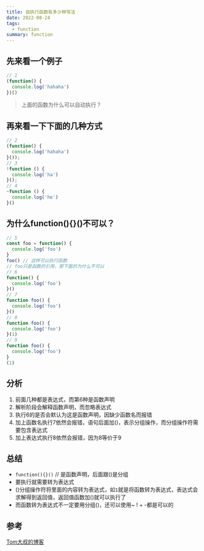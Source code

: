 ```yaml
---
title: 自执行函数有多少种写法
date: 2022-08-24
tags:
  - function
summary: function
---
```

## 先来看一个例子
```javascript
// 1
(function() {
  console.log('hahaha')
})()
```
> 上面的函数为什么可以自动执行？
## 再来看一下下面的几种方式
```javascript
// 2
(function() {
  console.log('hahaha')
}());
// 3
!function () {
  console.log('ha')
}();
// 4
~function () {
  console.log('he')
}()
```
## 为什么function(){}()不可以？
```javascript
// 5
const foo = function() {
  console.log('foo')
}
foo() // 这样可以执行函数
// foo只是函数的引用，那下面的为什么不可以
// 6
function() {
  console.log('foo')
}()
// 7
function foo() {
  console.log('foo')
}()
// 8
function foo() {
  console.log('foo')
}(1)
// 9
function foo() {
  console.log('foo')
}
(1)
```
## 分析
1. 前面几种都是表达式，而第6种是函数声明
2. 解析阶段会解释函数声明，而忽略表达式
3. 执行6的是否会默认为这是函数声明，因缺少函数名而报错
4. 加上函数名执行7依然会报错，语句后面加()，表示分组操作，而分组操作符需要包含表达式
5. 加上表达式执行8依然会报错，因为8等价于9
## 总结
* `function(){}()` // 是函数声明，后面跟()是分组
* 要执行就需要转为表达式
* ()分组操作符将里面的内容转为表达式，如`1`就是将函数转为表达式，表达式会求解得到返回值，返回值函数加()就可以执行了
* 而函数转为表达式不一定要用分组()，还可以使用~ ! + -都是可以的

## 参考
[Tom大叔的博客](https://www.cnblogs.com/TomXu/archive/2011/12/31/2289423.html)